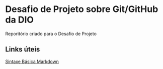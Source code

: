 # Desafio de Projeto sobre Git/GitHub da DIO
Reporitório criado para o Desafio de Projeto

## Links  úteis
[Sintaxe Básica Markdown](https://www.markdownguide.org/basic-syntax/)
